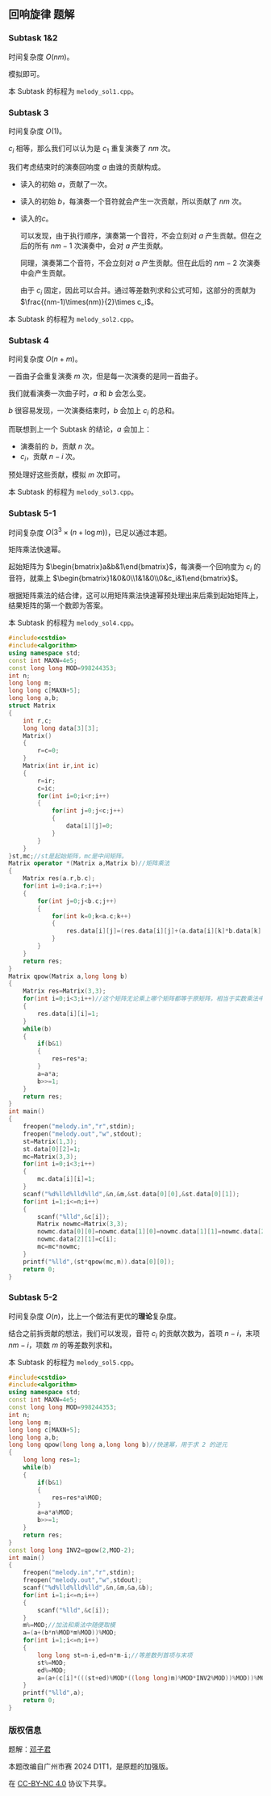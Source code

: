 ## 回响旋律 题解

### Subtask 1&2

时间复杂度 $O(nm)$。

模拟即可。

本 Subtask 的标程为 `melody_sol1.cpp`。

### Subtask 3

时间复杂度 $O(1)$。

$c_i$ 相等，那么我们可以认为是 $c_1$ 重复演奏了 $nm$ 次。

我们考虑结束时的演奏回响度 $a$ 由谁的贡献构成。

- 读入的初始 $a$，贡献了一次。

- 读入的初始 $b$，每演奏一个音符就会产生一次贡献，所以贡献了 $nm$ 次。

- 读入的$c$。

  可以发现，由于执行顺序，演奏第一个音符，不会立刻对 $a$ 产生贡献。但在之后的所有 $nm-1$ 次演奏中，会对 $a$ 产生贡献。

  同理，演奏第二个音符，不会立刻对 $a$ 产生贡献。但在此后的 $nm-2$ 次演奏中会产生贡献。

  由于 $c_i$ 固定，因此可以合并。通过等差数列求和公式可知，这部分的贡献为 $\frac{(nm-1)\times(nm)}{2}\times c_i$。

本 Subtask 的标程为 `melody_sol2.cpp`。

### Subtask 4

时间复杂度 $O(n+m)$。

一首曲子会重复演奏 $m$ 次，但是每一次演奏的是同一首曲子。

我们就看演奏一次曲子时，$a$ 和 $b$ 会怎么变。

$b$ 很容易发现，一次演奏结束时，$b$ 会加上 $c_i$ 的总和。

而联想到上一个 Subtask 的结论，$a$ 会加上：

- 演奏前的 $b$，贡献 $n$ 次。
- $c_i$，贡献 $n-i$ 次。

预处理好这些贡献，模拟 $m$ 次即可。

本 Subtask 的标程为 `melody_sol3.cpp`。

### Subtask 5-1

时间复杂度 $O(3^3\times(n+\log m))$，已足以通过本题。

矩阵乘法快速幂。

起始矩阵为 $\begin{bmatrix}a&b&1\end{bmatrix}$，每演奏一个回响度为 $c_i$ 的音符，就乘上 $\begin{bmatrix}1&0&0\\1&1&0\\0&c_i&1\end{bmatrix}$。

根据矩阵乘法的结合律，这可以用矩阵乘法快速幂预处理出来后乘到起始矩阵上，结果矩阵的第一个数即为答案。

本 Subtask 的标程为 `melody_sol4.cpp`。

```cpp
#include<cstdio>
#include<algorithm>
using namespace std;
const int MAXN=4e5;
const long long MOD=998244353;
int n;
long long m;
long long c[MAXN+5];
long long a,b;
struct Matrix
{
	int r,c;
	long long data[3][3];
	Matrix()
	{
		r=c=0;
	}
	Matrix(int ir,int ic)
	{
		r=ir;
		c=ic;
		for(int i=0;i<r;i++)
		{
			for(int j=0;j<c;j++)
			{
				data[i][j]=0;
			}
		}
	}
}st,mc;//st是起始矩阵，mc是中间矩阵。 
Matrix operator *(Matrix a,Matrix b)//矩阵乘法 
{
	Matrix res(a.r,b.c);
	for(int i=0;i<a.r;i++)
	{
		for(int j=0;j<b.c;j++)
		{
			for(int k=0;k<a.c;k++)
			{
				res.data[i][j]=(res.data[i][j]+(a.data[i][k]*b.data[k][j]%MOD))%MOD;
			}
		}
	}
	return res;
}
Matrix qpow(Matrix a,long long b)
{
	Matrix res=Matrix(3,3);
	for(int i=0;i<3;i++)//这个矩阵无论乘上哪个矩阵都等于原矩阵，相当于实数乘法中的1. 
	{
		res.data[i][i]=1;
	}
	while(b)
	{
		if(b&1)
		{
			res=res*a;
		}
		a=a*a;
		b>>=1;
	}
	return res;
}
int main()
{
	freopen("melody.in","r",stdin);
	freopen("melody.out","w",stdout);
	st=Matrix(1,3);
	st.data[0][2]=1;
	mc=Matrix(3,3);
	for(int i=0;i<3;i++)
	{
		mc.data[i][i]=1;
	}
	scanf("%d%lld%lld%lld",&n,&m,&st.data[0][0],&st.data[0][1]);
	for(int i=1;i<=n;i++)
	{
		scanf("%lld",&c[i]);
		Matrix nowmc=Matrix(3,3);
		nowmc.data[0][0]=nowmc.data[1][0]=nowmc.data[1][1]=nowmc.data[2][2]=1;
		nowmc.data[2][1]=c[i];
		mc=mc*nowmc;
	}
	printf("%lld",(st*qpow(mc,m)).data[0][0]);
	return 0;
}
```

### Subtask 5-2

时间复杂度 $O(n)$，比上一个做法有更优的**理论**复杂度。

结合之前拆贡献的想法，我们可以发现，音符 $c_i$ 的贡献次数为，首项 $n-i$，末项 $nm-i$，项数 $m$ 的等差数列求和。

本 Subtask 的标程为 `melody_sol5.cpp`。

```cpp
#include<cstdio>
#include<algorithm>
using namespace std;
const int MAXN=4e5;
const long long MOD=998244353;
int n;
long long m;
long long c[MAXN+5];
long long a,b;
long long qpow(long long a,long long b)//快速幂，用于求 2 的逆元 
{
	long long res=1;
	while(b)
	{
		if(b&1)
		{
			res=res*a%MOD;
		}
		a=a*a%MOD;
		b>>=1;
	}
	return res;
}
const long long INV2=qpow(2,MOD-2);
int main()
{
	freopen("melody.in","r",stdin);
	freopen("melody.out","w",stdout);
	scanf("%d%lld%lld%lld",&n,&m,&a,&b);
	for(int i=1;i<=n;i++)
	{
		scanf("%lld",&c[i]);
	}
	m%=MOD;//加法和乘法中随便取模 
	a=(a+(b*n%MOD*m%MOD))%MOD;
	for(int i=1;i<=n;i++)
	{
		long long st=n-i,ed=n*m-i;//等差数列首项与末项 
		st%=MOD;
		ed%=MOD;
		a=(a+(c[i]*(((st+ed)%MOD*((long long)m)%MOD*INV2%MOD))%MOD))%MOD;
	}
	printf("%lld",a);
	return 0;
}
```

### 版权信息

题解：[邓子君](https://www.luogu.com.cn/user/387836)

本题改编自广州市赛 2024 D1T1，是原题的加强版。

在 [CC-BY-NC 4.0](https://creativecommons.org/licenses/by-nc/4.0/legalcode.zh-hans) 协议下共享。